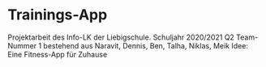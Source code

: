 # Trainings-App
Projektarbeit des Info-LK der Liebigschule.
Schuljahr 2020/2021 Q2
Team-Nummer 1 bestehend aus Naravit, Dennis, Ben, Talha, Niklas, Meik
Idee: Eine Fitness-App für Zuhause
